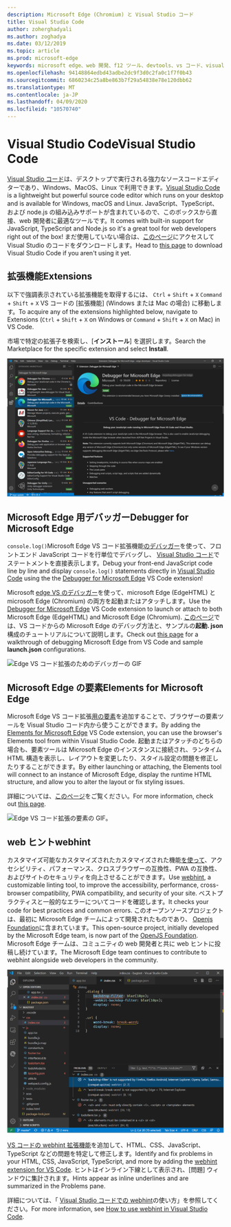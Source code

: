```yaml
---
description: Microsoft Edge (Chromium) と Visual Studio コード
title: Visual Studio Code
author: zoherghadyali
ms.author: zoghadya
ms.date: 03/12/2019
ms.topic: article
ms.prod: microsoft-edge
keywords: microsoft edge、web 開発、f12 ツール、devtools、vs コード、visual studio コード、デバッガー、webhint
ms.openlocfilehash: 94148864edbd43adbe2dc9f3d0c2fa0c1f7f0b43
ms.sourcegitcommit: 6860234c25a8be863b7f29a54838e78e120dbb62
ms.translationtype: MT
ms.contentlocale: ja-JP
ms.lasthandoff: 04/09/2020
ms.locfileid: "10570740"
---
```

# <span data-ttu-id="6f811-104">Visual Studio Code</span><span class="sxs-lookup"><span data-stu-id="6f811-104">Visual Studio Code</span></span>

<span data-ttu-id="6f811-105">[Visual Studio コード](https://code.visualstudio.com/Docs)は、デスクトップで実行される強力なソースコードエディターであり、Windows、MacOS、Linux で利用できます。</span><span class="sxs-lookup"><span data-stu-id="6f811-105">[Visual Studio Code](https://code.visualstudio.com/Docs) is a lightweight but powerful source code editor which runs on your desktop and is available for Windows, macOS and Linux.</span></span> <span data-ttu-id="6f811-106">JavaScript、TypeScript、および node.js の組み込みサポートが含まれているので、このボックスから直接、web 開発者に最適なツールです。</span><span class="sxs-lookup"><span data-stu-id="6f811-106">It comes with built-in support for JavaScript, TypeScript and Node.js so it's a great tool for web developers right out of the box!</span></span> <span data-ttu-id="6f811-107">まだ使用していない場合は、[このページ](https://code.visualstudio.com/)にアクセスして Visual Studio のコードをダウンロードします。</span><span class="sxs-lookup"><span data-stu-id="6f811-107">Head to [this page](https://code.visualstudio.com/) to download Visual Studio Code if you aren't using it yet.</span></span>

## <span data-ttu-id="6f811-108">拡張機能</span><span class="sxs-lookup"><span data-stu-id="6f811-108">Extensions</span></span>

<!-- We want to put something like the tiles for extensions VS Code uses on this page https://code.visualstudio.com/Docs#top-extensions but I don't think this is a markdown page. I think it's a web page. I couldn't find anything in https://github.com/Microsoft/vscode-docs that looks like this page. In the meantime, here's what I've come up with: -->

<span data-ttu-id="6f811-109">以下で強調表示されている拡張機能を取得するには、 `Ctrl`  +  `Shift`  +  `X` `Command`  +  `Shift`  +  `X` VS コードの [拡張機能] (Windows または Mac の場合) に移動します。</span><span class="sxs-lookup"><span data-stu-id="6f811-109">To acquire any of the extensions highlighted below, navigate to Extensions (`Ctrl` + `Shift` + `X` on Windows or `Command` + `Shift` + `X` on Mac) in VS Code.</span></span>

<span data-ttu-id="6f811-110">市場で特定の拡張子を検索し、[**インストール**] を選択します。</span><span class="sxs-lookup"><span data-stu-id="6f811-110">Search the Marketplace for the specific extension and select **Install**.</span></span>

![Microsoft Edge VS コード拡張用のデバッガーのインストール](./media/vscode-debugger-install.png)

## <span data-ttu-id="6f811-112">Microsoft Edge 用デバッガー</span><span class="sxs-lookup"><span data-stu-id="6f811-112">Debugger for Microsoft Edge</span></span>

<span data-ttu-id="6f811-113">`console.log()`Microsoft Edge VS コード拡張機能[のデバッガー](https://marketplace.visualstudio.com/items?itemName=msjsdiag.debugger-for-edge)を使って、フロントエンド JavaScript コードを行単位でデバッグし、 [Visual Studio コード](https://code.visualstudio.com/)でステートメントを直接表示します。</span><span class="sxs-lookup"><span data-stu-id="6f811-113">Debug your front-end JavaScript code line by line and display `console.log()` statements directly in [Visual Studio Code](https://code.visualstudio.com/) using the the [Debugger for Microsoft Edge](https://marketplace.visualstudio.com/items?itemName=msjsdiag.debugger-for-edge) VS Code extension!</span></span>

<span data-ttu-id="6f811-114">Microsoft [edge VS のデバッガー](https://marketplace.visualstudio.com/items?itemName=msjsdiag.debugger-for-edge)を使って、microsoft Edge (EdgeHTML) と microsoft Edge (Chromium) の両方を起動またはアタッチします。</span><span class="sxs-lookup"><span data-stu-id="6f811-114">Use the [Debugger for Microsoft Edge](https://marketplace.visualstudio.com/items?itemName=msjsdiag.debugger-for-edge) VS Code extension to launch or attach to both Microsoft Edge (EdgeHTML) and Microsoft Edge (Chromium).</span></span> <span data-ttu-id="6f811-115">[このページ](./debugger-for-edge.md)では、VS コードからの Microsoft Edge のデバッグ方法と、サンプルの**起動. json**構成のチュートリアルについて説明します。</span><span class="sxs-lookup"><span data-stu-id="6f811-115">Check out [this page](./debugger-for-edge.md) for a walkthrough of debugging Microsoft Edge from VS Code and sample **launch.json** configurations.</span></span>

![Edge VS コード拡張のためのデバッガーの GIF](./media/debugger-for-edge.gif)

## <span data-ttu-id="6f811-117">Microsoft Edge の要素</span><span class="sxs-lookup"><span data-stu-id="6f811-117">Elements for Microsoft Edge</span></span>

<span data-ttu-id="6f811-118">Microsoft Edge VS コード拡張[用の要素](https://marketplace.visualstudio.com/items?itemName=ms-edgedevtools.vscode-edge-devtools)を追加することで、ブラウザーの要素ツールを Visual Studio コード内から使うことができます。</span><span class="sxs-lookup"><span data-stu-id="6f811-118">By adding the [Elements for Microsoft Edge](https://marketplace.visualstudio.com/items?itemName=ms-edgedevtools.vscode-edge-devtools) VS Code extension, you can use the browser's Elements tool from within Visual Studio Code.</span></span> <span data-ttu-id="6f811-119">起動またはアタッチのどちらの場合も、要素ツールは Microsoft Edge のインスタンスに接続され、ランタイム HTML 構造を表示し、レイアウトを変更したり、スタイル設定の問題を修正したりすることができます。</span><span class="sxs-lookup"><span data-stu-id="6f811-119">By either launching or attaching, the Elements tool will connect to an instance of Microsoft Edge, display the runtime HTML structure, and allow you to alter the layout or fix styling issues.</span></span>

<span data-ttu-id="6f811-120">詳細については、[このページ](./elements-for-edge.md)をご覧ください。</span><span class="sxs-lookup"><span data-stu-id="6f811-120">For more information, check out [this page](./elements-for-edge.md).</span></span>

![Edge VS コード拡張の要素の GIF。](./media/elements-for-edge.gif)

## <span data-ttu-id="6f811-122">web ヒント</span><span class="sxs-lookup"><span data-stu-id="6f811-122">webhint</span></span>

<span data-ttu-id="6f811-123">カスタマイズ可能なカスタマイズされたカスタマイズされた機能[を使って](https://webhint.io)、アクセシビリティ、パフォーマンス、クロスブラウザーの互換性、PWA の互換性、およびサイトのセキュリティを向上させることができます。</span><span class="sxs-lookup"><span data-stu-id="6f811-123">Use [webhint](https://webhint.io), a customizable linting tool, to improve the accessibility, performance, cross-browser compatibility, PWA compatibility, and security of your site.</span></span> <span data-ttu-id="6f811-124">ベストプラクティスと一般的なエラーについてコードを確認します。</span><span class="sxs-lookup"><span data-stu-id="6f811-124">It checks your code for best practices and common errors.</span></span> <span data-ttu-id="6f811-125">このオープンソースプロジェクトは、最初に Microsoft Edge チームによって開発されたものであり、 [Openjs Foundation](https://openjsf.org/)に含まれています。</span><span class="sxs-lookup"><span data-stu-id="6f811-125">This open-source project, initially developed by the Microsoft Edge team, is now part of the [OpenJS Foundation](https://openjsf.org/).</span></span> <span data-ttu-id="6f811-126">Microsoft Edge チームは、コミュニティの web 開発者と共に web ヒントに投稿し続けています。</span><span class="sxs-lookup"><span data-stu-id="6f811-126">The Microsoft Edge team continues to contribute to webhint alongside web developers in the community.</span></span>

![Web ヒントとコード拡張のスクリーンショット](./media/webhint-extension.png)

<span data-ttu-id="6f811-128">[VS コードの webhint 拡張機能](https://marketplace.visualstudio.com/items?itemName=webhint.vscode-webhint)を追加して、HTML、CSS、JavaScript、TypeScript などの問題を特定して修正します。</span><span class="sxs-lookup"><span data-stu-id="6f811-128">Identify and fix problems in your HTML, CSS, JavaScript, TypeScript, and more by adding the [webhint extension for VS Code](https://marketplace.visualstudio.com/items?itemName=webhint.vscode-webhint).</span></span> <span data-ttu-id="6f811-129">ヒントはインライン下線として表示され、[問題] ウィンドウに集計されます。</span><span class="sxs-lookup"><span data-stu-id="6f811-129">Hints appear as inline underlines and are summarized in the Problems pane.</span></span>

<span data-ttu-id="6f811-130">詳細については、「 [Visual Studio コードでの webhint](./webhint.md)の使い方」を参照してください。</span><span class="sxs-lookup"><span data-stu-id="6f811-130">For more information, see [How to use webhint in Visual Studio Code](./webhint.md).</span></span>
